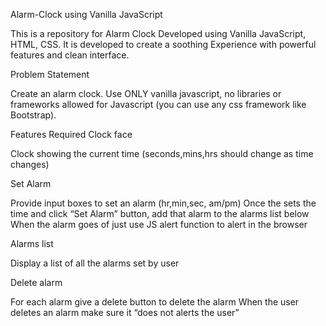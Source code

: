 Alarm-Clock using Vanilla JavaScript

This is a repository for Alarm Clock Developed using Vanilla JavaScript, HTML, CSS.
It is developed to create a soothing Experience with powerful features and clean interface.

Problem Statement

Create an alarm clock. Use ONLY vanilla javascript, no libraries or frameworks allowed for Javascript (you can use any css framework like Bootstrap).

Features Required
Clock face

Clock showing the current time (seconds,mins,hrs should change as time changes)

Set Alarm

Provide input boxes to set an alarm (hr,min,sec, am/pm)
Once the sets the time and click “Set Alarm” button, add that alarm to the alarms list below
When the alarm goes of just use JS alert function to alert in the browser

Alarms list

Display a list of all the alarms set by user

Delete alarm

For each alarm give a delete button to delete the alarm
When the user deletes an alarm make sure it “does not alerts the user”
